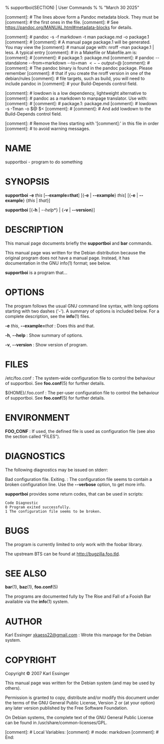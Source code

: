 % supportboi(SECTION) | User Commands
%
% "March 30 2025"

[comment]: # The lines above form a Pandoc metadata block. They must be
[comment]: # the first ones in the file.
[comment]: # See https://pandoc.org/MANUAL.html#metadata-blocks for details.

[comment]: # pandoc -s -f markdown -t man package.md -o package.1
[comment]: # 
[comment]: # A manual page package.1 will be generated. You may view the
[comment]: # manual page with: nroff -man package.1 | less. A typical entry
[comment]: # in a Makefile or Makefile.am is:
[comment]: # 
[comment]: # package.1: package.md
[comment]: #         pandoc --standalone --from=markdown --to=man $< --output=$@
[comment]: # 
[comment]: # The pandoc binary is found in the pandoc package. Please remember
[comment]: # that if you create the nroff version in one of the debian/rules
[comment]: # file targets, such as build, you will need to include pandoc in
[comment]: # your Build-Depends control field.

[comment]: # lowdown is a low dependency, lightweight alternative to
[comment]: # pandoc as a markdown to manpage translator. Use with:
[comment]: # 
[comment]: # package.1: package.md
[comment]: #         lowdown -s -Tman -o $@ $<
[comment]: # 
[comment]: # And add lowdown to the Build-Depends control field.

[comment]: # Remove the lines starting with '[comment]:' in this file in order
[comment]: # to avoid warning messages.

# NAME

supportboi - program to do something

# SYNOPSIS

**supportboi** **-e** _this_ [**\-\-example=that**] [{**-e** | **\-\-example**} _this_]
                 [{**-e** | **\-\-example**} {_this_ | _that_}]

**supportboi** [{**-h** | *\-\-help**} | {**-v** | **\-\-version**}]

# DESCRIPTION

This manual page documents briefly the **supportboi** and **bar** commands.

This manual page was written for the Debian distribution because the
original program does not have a manual page. Instead, it has documentation
in the GNU info(1) format; see below.

**supportboi** is a program that...

# OPTIONS

The program follows the usual GNU command line syntax, with long options
starting with two dashes ('-'). A summary of options is included below. For
a complete description, see the **info**(1) files.

**-e** _this_, **\-\-example=**_that_
:   Does this and that.

**-h**, **\-\-help**
:   Show summary of options.

**-v**, **\-\-version**
:   Show version of program.

# FILES

/etc/foo.conf
:   The system-wide configuration file to control the behaviour of
    supportboi. See **foo.conf**(5) for further details.

${HOME}/.foo.conf
:   The per-user configuration file to control the behaviour of
    supportboi. See **foo.conf**(5) for further details.

# ENVIRONMENT

**FOO_CONF**
:   If used, the defined file is used as configuration file (see also
    the section called “FILES”).

# DIAGNOSTICS

The following diagnostics may be issued on stderr:

Bad configuration file. Exiting.
:   The configuration file seems to contain a broken configuration
    line. Use the **\-\-verbose** option, to get more info.

**supportboi** provides some return codes, that can be used in scripts:

    Code Diagnostic
    0 Program exited successfully.
    1 The configuration file seems to be broken.

# BUGS

The program is currently limited to only work with the foobar library.

The upstream BTS can be found at http://bugzilla.foo.tld.

# SEE ALSO

**bar**(1), **baz**(1), **foo.conf**(5)

The programs are documented fully by The Rise and Fall of a Fooish Bar
available via the **info**(1) system.

# AUTHOR

Karl Essinger <xkaess22@gmail.com>
:   Wrote this manpage for the Debian system.

# COPYRIGHT

Copyright © 2007 Karl Essinger

This manual page was written for the Debian system (and may be used by
others).

Permission is granted to copy, distribute and/or modify this document under
the terms of the GNU General Public License, Version 2 or (at your option)
any later version published by the Free Software Foundation.

On Debian systems, the complete text of the GNU General Public License
can be found in /usr/share/common-licenses/GPL.

[comment]: #  Local Variables:
[comment]: #  mode: markdown
[comment]: #  End:
